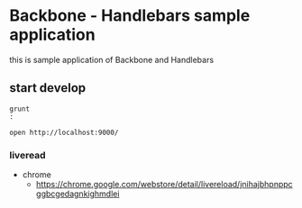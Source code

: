 # Backbone - Handlebars sample application

this is sample application of Backbone and Handlebars

## start develop

```
grunt
:

open http://localhost:9000/
```

### liveread

* chrome
  * https://chrome.google.com/webstore/detail/livereload/jnihajbhpnppcggbcgedagnkighmdlei

